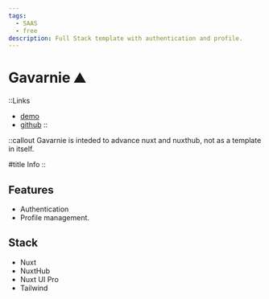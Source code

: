 ```yaml
---
tags:
  - SAAS
  - free
description: Full Stack template with authentication and profile.
---
```


# Gavarnie ⛰️

::Links
+ [demo](https://gavarnie.barbapapazes.dev/)
+ [github](https://github.com/barbapapazes/gavarnie)
::

::callout
Gavarnie is inteded to advance nuxt and nuxthub, not as a template in itself.

#title
Info
::

## Features
+ Authentication
+ Profile management.

## Stack
+ Nuxt
+ NuxtHub
+ Nuxt UI Pro
+ Tailwind